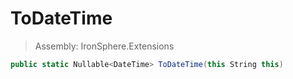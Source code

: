 ﻿

# ToDateTime

> Assembly: IronSphere.Extensions

```csharp
public static Nullable<DateTime> ToDateTime(this String this)
```



 